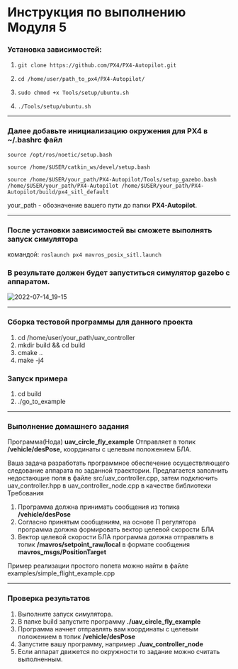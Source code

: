 # Инструкция по выполнению Модуля 5

### Установка зависимостей:

1) ```git clone https://github.com/PX4/PX4-Autopilot.git```

2)  ```cd /home/user/path_to_px4/PX4-Autopilot/```
   
3)  ```sudo chmod +x Tools/setup/ubuntu.sh```
   
4)  ```./Tools/setup/ubuntu.sh```

---
### Далее добавьте инициализацию окружения для PX4 в ~/.bashrc файл
```
source /opt/ros/noetic/setup.bash

source /home/$USER/catkin_ws/devel/setup.bash

source /home/$USER/your_path/PX4-Autopilot/Tools/setup_gazebo.bash /home/$USER/your_path/PX4-Autopilot /home/$USER/your_path/PX4-Autopilot/build/px4_sitl_default
```
your_path - обозначение вашего пути до папки **PX4-Autopilot**.

---

### После установки зависимостей вы сможете выполнять запуск симулятора 
командой:
```roslaunch px4 mavros_posix_sitl.launch```

### В результате должен будет запуститься симулятор gazebo с аппаратом.
![2022-07-14_19-15](.imgs/2022-07-14_19-15.png)

---

### Сборка тестовой программы для данного проекта
1) cd /home/user/your_path/uav_controller
2) mkdir build && cd build
3) cmake ..
4) make -j4


### Запуск примера
1) cd build
2) ./go_to_example


---
### Выполнение домашнего задания

Программа(Нода) **uav_circle_fly_example** Отправляет в топик **/vehicle/desPose**, координаты с целевым положением БЛА.

Ваша задача разработать программное обеспечение осуществляющего следование аппарата по заданной траектории.
Предлагается заполнить недостающие поля в файле src/uav_controller.cpp, затем подключить uav_controller.hpp в uav_controller_node.cpp
в качестве библиотеки
Требования
1) Программа должна принимать сообщения из топика **/vehicle/desPose**
2) Согласно принятым сообщениям, на основе П регулятора программа должна формировать вектор целевой скорости БЛА
3) Вектор целевой скорости БЛА программа должна отправлять в топик **/mavros/setpoint_raw/local** в формате сообщения **mavros_msgs/PositionTarget**

Пример реализации простого полета можно найти в файле examples/simple_flight_example.cpp

---
### Проверка результатов
1) Выполните запуск симулятора.
2) В папке build запустите программу **./uav_circle_fly_example**
3) Программа начнет отправлять вам координаты с целевым положением в топик **/vehicle/desPose**
4) Запустите вашу программу, например **./uav_controller_node**
5) Если аппарат движется по окружности то задание можно считать выполненным.